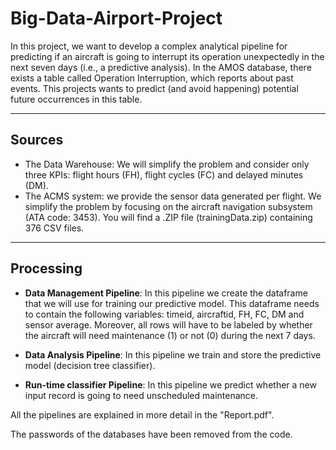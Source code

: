 # Big-Data-Airport-Project

In this project, we want to develop a complex analytical pipeline for predicting if an aircraft 
is going to interrupt its operation unexpectedly in the next seven days (i.e., a predictive analysis). 
In the AMOS database, there exists a table called Operation Interruption, which reports about past events. 
This projects wants to predict (and avoid happening) potential future occurrences in this table.
 
---
## Sources
- The Data Warehouse: We will simplify the problem and consider only three KPIs: flight hours (FH), 
flight cycles (FC) and delayed minutes (DM).
- The ACMS system: we provide the sensor data generated per flight. We simplify the problem by focusing on
the aircraft navigation subsystem (ATA code: 3453). You will find a .ZIP file (trainingData.zip) containing 
376 CSV files.

---

## Processing

- **Data Management Pipeline**: In this pipeline we create the dataframe that we will use for training our predictive
model. This dataframe needs to contain the following variables: timeid, aircraftid, FH,
FC, DM and sensor average. Moreover, all rows will have to be labeled by whether
the aircraft will need maintenance (1) or not (0) during the next 7 days. 

- **Data Analysis Pipeline**: In this pipeline we train and store the predictive model (decision tree classifier).

- **Run-time classifier Pipeline**: In this pipeline we predict whether a new input record is going to need unscheduled
maintenance.

All the pipelines are explained in more detail in the "Report.pdf".

The passwords of the databases have been removed from the code.

